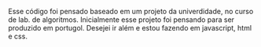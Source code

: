Esse código foi pensado baseado em um projeto da univerdidade, no curso de lab. de algoritmos.
Inicialmente esse projeto foi pensando para ser produzido em portugol.
Desejei ir além e estou fazendo em javascript, html e css.